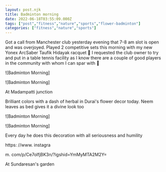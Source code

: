 ```yaml
---
layout: post.njk
title: Badminton morning
date: 2022-06-18T03:55:09.000Z
tags: ["post","fitness","nature","sports","flower-badminton"]
categories: ["fitness","nature","sports"]
---
```


Got a call from Manchester club yesterday evening that 7-8 am slot is open and was overjoyed. Played 2 competitive sets this morning with my new Yonex ArcSaber Taufik Hidayak racquet 🎾 I requested the club owner to try and put in a table tennis facility as I know there are a couple of good players in the community with whom I can spar with 🏓

![Badminton Morning]

 

![Badminton Morning]

 At Madampatti junction

Brilliant colors with a dash of herbal in Durai's flower decor today. Neem leaves as bed gives it a divine look too

![Badminton Morning]

 

![Badminton Morning]

 Every day he does this decoration with all seriousness and humility

https: //www. instagra

m. com/p/Ce7olfjBK3n/?igshid=YmMyMTA2M2Y=

At Sundaresan's garden
